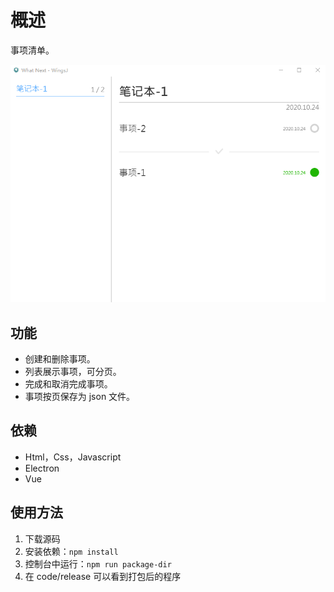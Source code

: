 # 概述

事项清单。

![](./doc/demo.png)

## 功能

- 创建和删除事项。
- 列表展示事项，可分页。
- 完成和取消完成事项。
- 事项按页保存为 json 文件。

## 依赖

- Html，Css，Javascript
- Electron
- Vue

## 使用方法

1. 下载源码
2. 安装依赖：`npm install`
3. 控制台中运行：`npm run package-dir`
4. 在 code/release 可以看到打包后的程序
